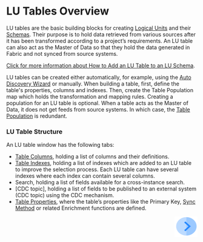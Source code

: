 # LU Tables Overview

LU tables are the basic building blocks for creating [Logical Units](/articles/03_logical_units/01_LU_overview.md) and their [Schemas](/articles/03_logical_units/03_LU_schema_window.md). 
Their purpose is to hold data retrieved from various sources after it has been transformed according to a project’s requirements. An LU table can also act as the Master of Data so that they hold the data generated in Fabric and not synced from source systems.

[Click for more information about How to Add an LU Table to an LU Schema](/articles/03_logical_units/09_add_table_to_a_schema.md). 

LU tables can be created either automatically, for example, using the [Auto Discovery Wizard](/articles/03_logical_units/06_auto_discovery_wizard.md) or manually. 
When building a table, first, define the table's properties, columns and indexes. Then, create the Table Population map which holds the transformation and mapping rules.
Creating a population for an LU table is optional. When a table acts as the Master of Data, it does not get feeds from source systems. In which case, the [Table Population](/articles/07_table_population/01_table_population_overview.md) is redundant.  


### LU Table Structure
An LU table window has the following tabs:
*	[Table Columns](/articles/06_LU_tables/02_create_an_LU_table.md), holding a list of columns and their definitions.
*	[Table Indexes](/articles/06_LU_tables/03_table_indexes.md#index-definition), holding a list of indexes which are added to an LU table to improve the selection process. Each LU table can have several indexes where each index can contain several columns.
*	Search, holding  a list of fields available for a cross-instance search.
*	[CDC topic], holding a list of fields to be published to an external system (CDC topic) using the CDC mechanism.
*	[Table Properties](/articles/06_LU_tables/04_table_properties.md), where the table’s properties like the Primary Key, [Sync Method](/articles/14_sync_LU_instance/04_sync_methods.md) or related Enrichment functions  are defined. 
  
[<img align="right" width="60" height="54" src="/articles/images/Next.png">](/articles/06_LU_tables/02_create_an_LU_table.md)
